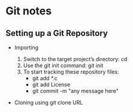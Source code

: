 # Git notes

## Setting up a Git Repository

- Importing
  1. Switch to the target project’s directory: cd
  2. Use the git init command: git init
  3. To start tracking these repository files: 
     - git add \*\.c
     - git add License
     - git commit \-m \"any message here\"

- Cloning 
using git clone URL


